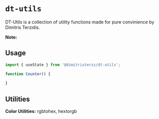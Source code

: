 # `dt-utils`

DT-Utils is a collection of utility functions made for pure convinience by Dimitris Terzidis.

**Note:** 

## Usage

```js
import { useState } from '@dimitristerzz/dt-utils';

function Counter() {
  
}
```

## Utilities

**Color Utilities:** rgbtohex, hextorgb